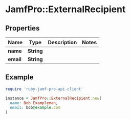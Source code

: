 # JamfPro::ExternalRecipient

## Properties

| Name | Type | Description | Notes |
| ---- | ---- | ----------- | ----- |
| **name** | **String** |  |  |
| **email** | **String** |  |  |

## Example

```ruby
require 'ruby-jamf-pro-api-client'

instance = JamfPro::ExternalRecipient.new(
  name: Bob Exampleman,
  email: bob@example.com
)
```

